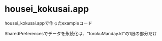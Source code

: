 # housei_kokusai.app
housei_kokusai.appで作ったexampleコード


SharedPreferencesでデータを永続化は、"torokuManday.kt"の1限の部分だけ
